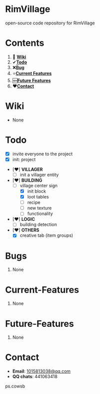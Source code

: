 # RimVillage
open-source code repository for RimVillage

# Contents
1. 📕 [**Wiki**](#Wiki)
2. ✔[**Todo**](#Todo)
3. ❌[**Bug**](#Bug)
4. ⭐[**Current Features**](#Current-Features)
5. 🆕[**Future Features**](#Future-Features)
6. ❤[**Contact**](#Contact)

# Wiki
- None

# Todo
- [x] invite everyone to the project
- [x] init: project
- [❤] **VILLAGER**
  - [ ] init a villager entity
- [❤] **BUILDING**
  - [ ] village center sign
    - [x] init block
    - [x] loot tables
    - [ ] recipe
    - [ ] new texture
    - [ ] functionality
- [❤] **LOGIC**
  - [ ] building detection
- [❤] **OTHERS**
  - [x] creative tab (item groups)

# Bugs
1. None

# Current-Features
1. None

# Future-Features
1. None

# Contact
- **Email**: 1015813038@qq.com
- **QQ chats**: 441063418

ps.cowsb
